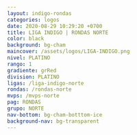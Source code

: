 ```yaml
---
layout: indigo-rondas
categories: logos
date: 2020-08-29 10:29:20 +0700
title: LIGA INDIGO | RONDAS NORTE
color: black
background: bg-cham
maincover: /assets/logos/LIGA-INDIGO.png
nivel: PLATINO
rango: 1
gradiente: grRed
division: PLATINO
ligas: /liga-indigo-norte
rondas: /rondas-norte
mvps: /mvps-norte
pag: RONDAS
grupo: NORTE
nav-bottom: bg-cham-botttom-ice
background-nav: bg-transparent
---
```

